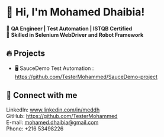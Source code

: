# 👋 Hi, I'm Mohamed Dhaibia!  
🔹 **QA Engineer | Test Automation | ISTQB Certified**  
🔹 **Skilled in Selenium WebDriver and Robot Framework**  

## 🔥 Projects  
- 🖥️ SauceDemo Test Automation : https://github.com/TesterMohammed/SauceDemo-project   

## 📩 Connect with me  
LinkedIn: www.linkedin.com/in/meddh             
GitHub:   https://github.com/TesterMohammed        
E-mail: mohamed.dhaibia@gmail.com        
Phone: +216 53498226

